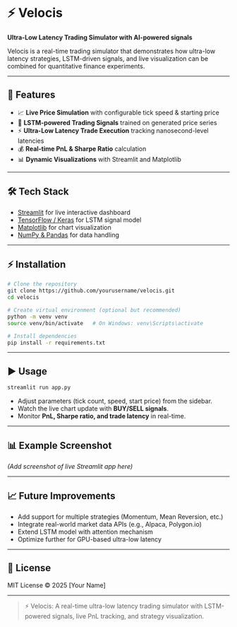 # ⚡ Velocis

**Ultra-Low Latency Trading Simulator with AI-powered signals**  

Velocis is a real-time trading simulator that demonstrates how ultra-low latency strategies, LSTM-driven signals, and live visualization can be combined for quantitative finance experiments.

---

## 🚀 Features
- 📈 **Live Price Simulation** with configurable tick speed & starting price  
- 🤖 **LSTM-powered Trading Signals** trained on generated price series  
- ⚡ **Ultra-Low Latency Trade Execution** tracking nanosecond-level latencies  
- 💰 **Real-time PnL & Sharpe Ratio** calculation  
- 📊 **Dynamic Visualizations** with Streamlit and Matplotlib  

---

## 🛠️ Tech Stack
- [Streamlit](https://streamlit.io/) for live interactive dashboard  
- [TensorFlow / Keras](https://www.tensorflow.org/) for LSTM signal model  
- [Matplotlib](https://matplotlib.org/) for chart visualization  
- [NumPy & Pandas](https://pandas.pydata.org/) for data handling  

---

## ⚡ Installation

```bash
# Clone the repository
git clone https://github.com/yourusername/velocis.git
cd velocis

# Create virtual environment (optional but recommended)
python -m venv venv
source venv/bin/activate   # On Windows: venv\Scripts\activate

# Install dependencies
pip install -r requirements.txt
```

---

## ▶️ Usage

```bash
streamlit run app.py
```

- Adjust parameters (tick count, speed, start price) from the sidebar.  
- Watch the live chart update with **BUY/SELL signals**.  
- Monitor **PnL, Sharpe ratio, and trade latency** in real-time.  

---

## 📊 Example Screenshot

*(Add screenshot of live Streamlit app here)*

---

## 📈 Future Improvements
- Add support for multiple strategies (Momentum, Mean Reversion, etc.)  
- Integrate real-world market data APIs (e.g., Alpaca, Polygon.io)  
- Extend LSTM model with attention mechanism  
- Optimize further for GPU-based ultra-low latency  

---

## 📜 License
MIT License © 2025 [Your Name]  

---

> ⚡ Velocis: A real-time ultra-low latency trading simulator with LSTM-powered signals, live PnL tracking, and strategy visualization.
